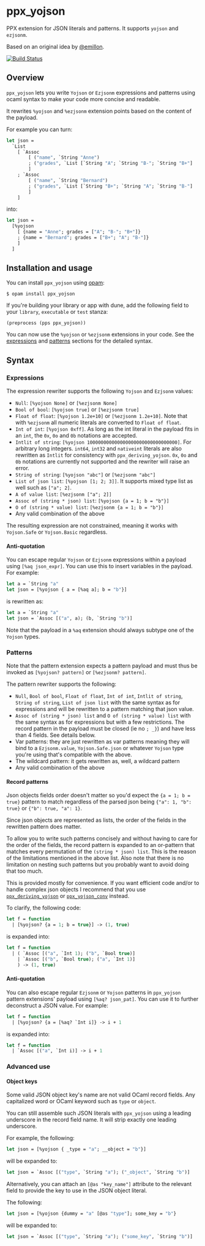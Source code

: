 # ppx_yojson

PPX extension for JSON literals and patterns. It supports `yojson` and
`ezjsonm`.

Based on an original idea by [@emillon](https://github.com/emillon).

[![Build Status](https://img.shields.io/endpoint?url=https%3A%2F%2Fci.ocamllabs.io%2Fbadge%2FNathanReb%2Fppx_yojson%2Fmain&logo=ocaml)](https://ocaml.ci.dev/github/NathanReb/ppx_yojson)

## Overview

`ppx_yojson` lets you write `Yojson` or `Ezjsonm` expressions and patterns
using ocaml syntax to make your code more concise and readable.

It rewrites `%yojson` and `%ezjsonm` extension points based on the content of
the payload.

For example you can turn:
```ocaml
let json =
  `List
    [ `Assoc
        [ ("name", `String "Anne")
        ; ("grades", `List [`String "A"; `String "B-"; `String "B+"]
        ]
    ; `Assoc
        [ ("name", `String "Bernard")
        ; ("grades", `List [`String "B+"; `String "A"; `String "B-"]
        ]
    ]
```

into:
```ocaml
let json =
  [%yojson
    [ {name = "Anne"; grades = ["A"; "B-"; "B+"]}
    ; {name = "Bernard"; grades = ["B+"; "A"; "B-"]}
    ]
  ]
```

## Installation and usage

You can install `ppx_yojson` using [opam](https://opam.ocaml.org/):
```
$ opam install ppx_yojson
```

If you're building your library or app with dune, add the following field to
your `library`, `executable` or `test` stanza:
```
(preprocess (pps ppx_yojson))
```

You can now use the `%yojson` or `%ezjsonm` extensions in your code. See the
[expressions](https://github.com/NathanReb/ppx_yojson#expressions) and
[patterns](https://github.com/NathanReb/ppx_yojson#patterns) sections for the
detailed syntax.

## Syntax

### Expressions

The expression rewriter supports the following `Yojson` and `Ezjsonm` values:
- `Null`: `[%yojson None]` or `[%ezjsonm None]`
- `Bool of bool`: `[%yojson true]` or `[%ezjsonm true]`
- `Float of float`: `[%yojson 1.2e+10]` or `[%ezjsonm 1.2e+10]`. Note that with
  `%ezjsonm` all numeric literals are converted to `Float of float`.
- `Int of int`: `[%yojson 0xff]`. As long as the int literal in the payload fits in an `int`,
  the `0x`, `0o` and `0b` notations are accepted.
- `Intlit of string`: `[%yojson 100000000000000000000000000000000]`. For arbitrary long integers.
  `int64`, `int32` and `nativeint` literals are also rewritten as `Intlit` for consistency with
  `ppx_deriving_yojson`.
  `0x`, `0o` and `0b` notations are currently not supported and the rewriter will raise an error.
- `String of string`: `[%yojson "abc"]` or `[%ezjsonm "abc"]`
- `List of json list`: `[%yojson [1; 2; 3]]`. It supports mixed type list as well such as
  `["a"; 2]`.
- `A of value list`: `[%ezjsonm ["a"; 2]]`
- `Assoc of (string * json) list`: `[%yojson {a = 1; b = "b"}]`
- `O of (string * value) list`: `[%ezjsonm {a = 1; b = "b"}]`
- Any valid combination of the above

The resulting expression are not constrained, meaning it works with
`Yojson.Safe` or `Yojson.Basic` regardless.

#### Anti-quotation

You can escape regular `Yojson` or `Ezjsonm` expressions within a payload using
`[%aq json_expr]`. You can use this to insert variables in the payload. For
example:

```ocaml
let a = `String "a"
let json = [%yojson { a = [%aq a]; b = "b"}]
```
is rewritten as:
```ocaml
let a = `String "a"
let json = `Assoc [("a", a); (b, `String "b")]
```
Note that the payload in a `%aq` extension should always subtype one of the `Yojson` types.

### Patterns

Note that the pattern extension expects a pattern payload and must thus be invoked as
`[%yojson? pattern]` or `[%ezjsonm? pattern]`.

The pattern rewriter supports the following:
- `Null`, `Bool of bool`, `Float of float`, `Int of int`, `Intlit of string`,
  `String of string`, `List of json list` with the same syntax as for
  expressions and will be rewritten to a pattern matching that json value.
- `Assoc of (string * json) list` and `O of (string * value) list` with the same
  syntax as for expressions but with a few restrictions. The record pattern in
  the payload must be closed (ie no `; _}`) and have less than 4 fields. See
  details below.
- Var patterns: they are just rewritten as var patterns meaning they will bind
  to a `Ezjsonm.value`, `Yojson.Safe.json` or whatever `Yojson` type you're
  using that's compatible with the above.
- The wildcard pattern: it gets rewritten as, well, a wildcard pattern
- Any valid combination of the above

#### Record patterns

Json objects fields order doesn't matter so you'd expect the `{a = 1; b = true}` pattern to match
regardless of the parsed json being `{"a": 1, "b": true}` or `{"b": true, "a": 1}`.

Since json objects are represented as lists, the order of the fields in the rewritten pattern does
matter.

To allow you to write such patterns concisely and without having to care for the order of the
fields, the record pattern is expanded to an or-pattern that matches every permutation of the
`(string * json) list`. This is the reason of the limitations mentioned in the above list.
Also note that there is no limitation on nesting such patterns but you probably want to avoid doing
that too much.

This is provided mostly for convenience. If you want efficient code and/or to handle complex json
objects I recommend that you use
[`ppx_deriving_yojson`](https://github.com/ocaml-ppx/ppx_deriving_yojson) or
[`ppx_yojson_conv`](https://github.com/janestreet/ppx_yojson_conv) instead.

To clarify, the following code:
```ocaml
let f = function
  | [%yojson? {a = 1; b = true}] -> (1, true)
```

is expanded into:
```ocaml
let f = function
  | ( `Assoc [("a", `Int 1); ("b", `Bool true)]
    | `Assoc [("b", `Bool true); ("a", `Int 1)]
    ) -> (1, true)
```

#### Anti-quotation

You can also escape regular `Ezjsonm` or `Yojson` patterns in `ppx_yojson` pattern
extensions' payload using `[%aq? json_pat]`. You can use it to further
deconstruct a JSON value. For example:

```ocaml
let f = function
  | [%yojson? {a = [%aq? `Int i]} -> i + 1
```

is expanded into:
```ocaml
let f = function
  | `Assoc [("a", `Int i)] -> i + 1
```

### Advanced use

#### Object keys

Some valid JSON object key's name are not valid OCaml record fields. Any
capitalized word or OCaml keyword such as `type` or `object`.

You can still assemble such JSON literals with `ppx_yojson` using a leading
underscore in the record field name. It will strip exactly one leading
underscore.

For example, the following:
```ocaml
let json = [%yojson { _type = "a"; __object = "b"}]
```

will be expanded to:
```ocaml
let json = `Assoc [("type", `String "a"); ("_object", `String "b")]
```

Alternatively, you can attach an `[@as "key_name"]` attribute to the relevant
field to provide the key to use in the JSON object literal.

The following:
```ocaml
let json = [%yojson {dummy = "a" [@as "type"]; some_key = "b"}
```

will be expanded to:
```ocaml
let json = `Assoc [("type", `String "a"); ("some_key", `String "b")]
```
